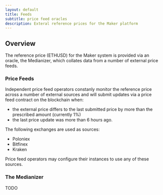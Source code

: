 ```yaml
---
layout: default
title: Feeds
subtitle: price feed oracles
description: Exteral reference prices for the Maker platform
---
```


## Overview

The reference price (ETHUSD) for the Maker system is provided via an oracle,
the Medianizer, which collates data from a number of external price feeds.

### Price Feeds

Independent price feed operators constanly monitor the reference price across a
number of external sources and will submit updates via a price feed contract on
the blockchain when:

- the external price differs to the last submitted price by more than the
  prescribed amount (currently 1%)
- the last price update was more than 6 hours ago.

The following exchanges are used as sources:

- Poloniex
- Bitfinex
- Kraken

Price feed operators may configure their instances to use any of these sources.

### The Medianizer

TODO
